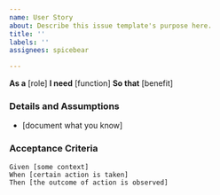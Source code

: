 ```yaml
---
name: User Story
about: Describe this issue template's purpose here.
title: ''
labels: ''
assignees: spicebear

---
```


**As a** [role]
**I need** [function]
**So that** [benefit]

### Details and Assumptions
* [document what you know]

### Acceptance Criteria

```gherkin
Given [some context]
When [certain action is taken]
Then [the outcome of action is observed]

